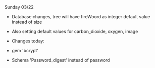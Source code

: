 Sunday 03/22 
- Database changes, tree will have fireWoord as integer default value instead of size 
- Also setting default values for carbon_dioxide, oxygen, image


- Changes today: 
- gem 'bcrypt'
- Schema 'Password_digest' instead of password 
